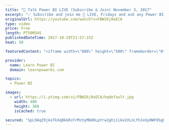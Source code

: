 ```yaml
---
title: "🔴 Talk Power BI LIVE (Subscribe & Join) November 3, 2017"
excerpt: "✅ Subscribe and join me 🔴 LIVE, Fridays and ask any Power BI question you have on your mind. 💡Pre-Submit your question in the chat box  Hello, I am Avi Singh, Microsoft MVP and Power BI expert. I just love talking about Power BI. So much so that I have dedicated an hour to talk with YOU about Power"
originalUrl: https://youtube.com/watch?v=FBW26j8oECA
type: video
price: Free
length: PT50M34S
publishedDateTime: 2017-10-29T21:57:15Z
heat: 50

featuredContent: "<iframe width=\"800\" height=\"500\" frameborder=\"0\" src=\"https://www.youtube.com/embed/FBW26j8oECA\" allow=\"accelerometer; autoplay; encrypted-media; gyroscope; picture-in-picture\" allowfullscreen></iframe>"

provider:
  name: Learn Power BI
  domain: learnpowerbi.com

topics:
  - Power BI

images:
  - url: https://i.ytimg.com/vi/FBW26j8oECA/hqdefault.jpg
    width: 480
    height: 360
    isCached: true

secured: "SpL9AqZ9jkoTkXqBkGRcFrMzVyMbHDLpYrw2ghj1iko2VLnLYhJxUy0WFOSgDhTggl0tUidwGYGXtkUFjU6ZoZAnz1eooHGLVAos4VcT92D2KzqhJFZU5upSLWmyKdHPUN2N32s7ASVhFN3BdUPNZqcZeKty4MZ7/ENciBOTeJEENakWSck1Kf7nSS94ojbAaTteX3s3uQ6vZymmcWQLt3ZeZPkVSgewJx1fmJ41X82ufUsG5YEFm384ygloOFRD9yFT+vRyecXRvUBfP09D6WCHAeBO7tcxVCZbsQvBC0fX+vUi3PhlRmi4fVj9NoBEIIGFSgMm+HdKk9/F2eAbtLH4IlGUIvC4qeCjr0woKazipUdMzWD/R5s2Q/5VQ2tNXT8EUfT7SNj5+2QJTWGFLDUywjpngUKdZ/VcrJ2kOYQ=;XT372QND3phcKJFVFfL9ng=="
---
```


